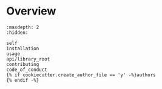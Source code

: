 # Overview

```{toctree}
:maxdepth: 2
:hidden:

self
installation
usage
api/library_root
contributing
code_of_conduct
{% if cookiecutter.create_author_file == 'y' -%}authors
{% endif -%}
```

```{include} ../README.md
```
